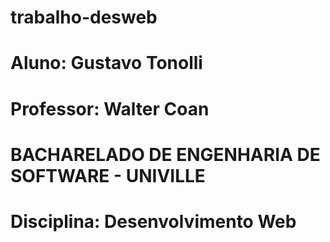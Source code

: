 # trabalho-desweb
# Aluno: Gustavo Tonolli
# Professor: Walter Coan
# BACHARELADO DE ENGENHARIA DE SOFTWARE - UNIVILLE 
# Disciplina: Desenvolvimento Web